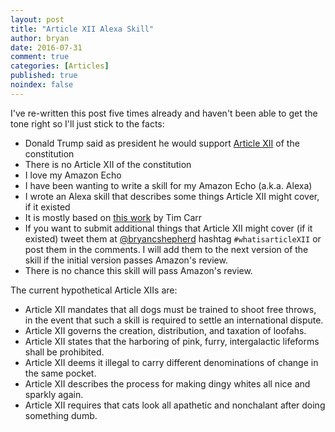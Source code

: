 ```yaml
---
layout: post
title: "Article XII Alexa Skill"
author: bryan
date: 2016-07-31
comment: true
categories: [Articles]
published: true
noindex: false
---
```

I've re-written this post five times already and haven't been able to get the
tone right so I'll just stick to the facts:
- Donald Trump said as president he would support [Article XII](http://abcnews.go.com/Politics/donald-trump-hell-protect-constitutions-article-xii/story?id=40422352) of the constitution
- There is no Article XII of the constitution
- I love my Amazon Echo
- I have been wanting to write a skill for my Amazon Echo (a.k.a. Alexa)
- I wrote an Alexa skill that describes some things Article XII might cover, if it existed
- It is mostly based on [this work](http://www.timcarr.net/?p=372) by Tim Carr
- If you want to submit additional things that Article XII might cover (if it existed) tweet
them at [@bryancshepherd](https://twitter.com/bryancshepherd) hashtag `#whatisarticleXII` or post them in the comments. I will
add them to the next version of the skill if the initial version passes Amazon's
review.
- There is no chance this skill will pass Amazon's review.

The current hypothetical Article XIIs are:
- Article XII mandates that all dogs must be trained to shoot free throws, in
the event that such a skill is required to settle an international dispute.
- Article XII governs the creation, distribution, and taxation of loofahs.
- Article XII states that the harboring of pink, furry, intergalactic lifeforms
shall be prohibited.
- Article XII deems it illegal to carry different denominations of change in the same pocket.
- Article XII describes the process for making dingy whites all nice and sparkly again.
- Article XII requires that cats look all apathetic and nonchalant after doing something dumb.
